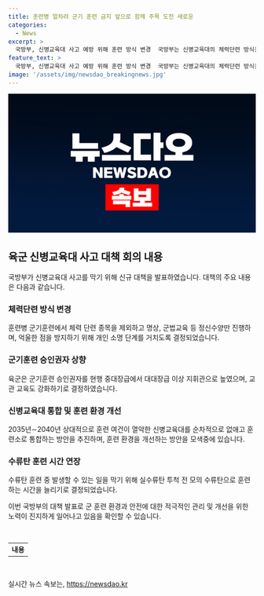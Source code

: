 ```yaml
---
title: 훈련병 얼차려 군기 훈련 금지 앞으로 함께 주목 도전 새로운
categories:
  - News
excerpt: >
  국방부, 신병교육대 사고 예방 위해 훈련 방식 변경  국방부는 신병교육대의 체력단련 방식을 금지하고 명상, 군법교육 등 정신수양으로 대체하기로 결정했다. 이에 대대장급으로 승인권자 상향, 수류탄 훈련기간을 3주로 늘리는 등 안전 대책을 마련했다. 군기훈련 시행 시 개인 소명 단계도 추가하고, 지침 유지 및 교관 교육 강화 등으로 사고를 막을 방침이다. 또한, 2035~2040년까지 신병교육대를 훈련소로 통합하고 수류탄 투척 전 모의 수류탄 훈련을 강화한다고 밝혔다.
feature_text: >
  국방부, 신병교육대 사고 예방 위해 훈련 방식 변경  국방부는 신병교육대의 체력단련 방식을 금지하고 명상, 군법교육 등 정신수양으로 대체하기로 결정했다. 이에 대대장급으로 승인권자 상향, 수류탄 훈련기간을 3주로 늘리는 등 안전 대책을 마련했다. 군기훈련 시행 시 개인 소명 단계도 추가하고, 지침 유지 및 교관 교육 강화 등으로 사고를 막을 방침이다. 또한, 2035~2040년까지 신병교육대를 훈련소로 통합하고 수류탄 투척 전 모의 수류탄 훈련을 강화한다고 밝혔다.
image: '/assets/img/newsdao_breakingnews.jpg'
---
```


<p><img src="/assets/img/newsdao_breakingnews.jpg" alt="pcversion 속보" /></p>

<h2 data-ke-size="size26">육군 신병교육대 사고 대책 회의 내용</h2>

<p>국방부가 신병교육대 사고를 막기 위해 신규 대책을 발표하였습니다. 대책의 주요 내용은 다음과 같습니다.</p>

<h3>체력단련 방식 변경</h3>

<p data-ke-size="size16">훈련병 군기훈련에서 체력 단련 종목을 제외하고 명상, 군법교육 등 정신수양만 진행하며, 억울한 점을 방지하기 위해 개인 소명 단계를 거치도록 결정되었습니다.</p>

<h3>군기훈련 승인권자 상향</h3>

<p data-ke-size="size16">육군은 군기훈련 승인권자를 현행 중대장급에서 대대장급 이상 지휘관으로 높였으며, 교관 교육도 강화하기로 결정하였습니다.</p>

<h3>신병교육대 통합 및 훈련 환경 개선</h3>

<p data-ke-size="size16">2035년∼2040년 상대적으로 훈련 여건이 열악한 신병교육대를 순차적으로 없애고 훈련소로 통합하는 방안을 추진하며, 훈련 환경을 개선하는 방안을 모색중에 있습니다.</p>

<h3>수류탄 훈련 시간 연장</h3>

<p data-ke-size="size16">수류탄 훈련 중 발생할 수 있는 일을 막기 위해 실수류탄 투척 전 모의 수류탄으로 훈련하는 시간을 늘리기로 결정되었습니다.</p>

<p>이번 국방부의 대책 발표로 군 훈련 환경과 안전에 대한 적극적인 관리 및 개선을 위한 노력이 진지하게 일어나고 있음을 확인할 수 있습니다.</p>

<p data-ke-size="size16">&nbsp;</p>

<table>
  <tbody>
    <tr>
      <td style="text-align: center; height: 17px;"><b>내용</b></td>
    </tr>
  </tbody>
</table>

<p data-ke-size="size16">&nbsp;</p>
실시간 뉴스 속보는, <a href="https://newsdao.kr" rel="dofollow">https://newsdao.kr</a>



